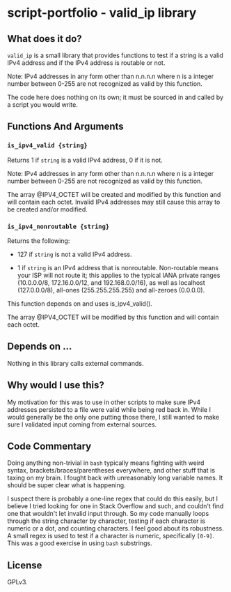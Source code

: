 # script-portfolio - valid_ip library

## What does it do?

`valid_ip` is a small library that provides functions to test if a string is a valid IPv4 address and if the IPv4 address is routable or not.

Note: IPv4 addresses in any form other than n.n.n.n where n is a integer number between 0-255 are not recognized as valid by this function.

The code here does nothing on its own; it must be sourced in and called by a script you would write.


## Functions And Arguments

### `is_ipv4_valid {string}`

Returns 1 if `string` is a valid IPv4 address, 0 if it is not.

Note: IPv4 addresses in any form other than n.n.n.n where n is a integer number between 0-255 are not recognized as valid by this function.

The array @IPV4_OCTET will be created and modified by this function and will contain each octet. Invalid IPv4 addresses may still cause this array to be created and/or modified.

### `is_ipv4_nonroutable {string}`

Returns the following:

- 127 if `string` is not a valid IPv4 address.

- 1 if `string` is an IPv4 address that is nonroutable. Non-routable means your ISP will not route it; this applies to the typical IANA private ranges (10.0.0.0/8, 172.16.0.0/12, and 192.168.0.0/16), as well as localhost (127.0.0.0/8), all-ones (255.255.255.255) and all-zeroes (0.0.0.0).

This function depends on and uses is_ipv4_valid().

The array @IPV4_OCTET will be modified by this function and will contain each octet. 

## Depends on ...

Nothing in this library calls external commands.

## Why would I use this?

My motivation for this was to use in other scripts to make sure IPv4 addresses persisted to a file were valid while being red back in. While I would generally be the only one putting those there, I still wanted to make sure I validated input coming from external sources.

## Code Commentary

Doing anything non-trivial in `bash` typically means fighting with weird syntax, brackets/braces/parentheses everywhere, and other stuff that is taxing on my brain. I fought back with unreasonably long variable names. It should be super clear what is happening.

I suspect there is probably a one-line regex that could do this easily, but I believe I tried looking for one in Stack Overflow and such, and couldn't find one that wouldn't let invalid input through. So my code manually loops through the string character by character, testing if each character is numeric or a dot, and counting characters. I feel good about its robustness. A small regex is used to test if a character is numeric, specifically `[0-9]`. This was a good exercise in using `bash` substrings.

## License

GPLv3.

